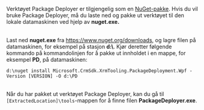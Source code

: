 Verktøyet Package Deployer er tilgjengelig som en [NuGet-pakke](https://go.microsoft.com/fwlink/?linkid=859205). Hvis du vil bruke Package Deployer, må du laste ned og pakke ut verktøyet til den lokale datamaskinen ved hjelp av **nuget.exe.**<br/><br/>

Last ned **nuget.exe** fra <https://www.nuget.org/downloads>, og lagre filen på datamaskinen, for eksempel på stasjon **d:\\**. Kjør deretter følgende kommando på kommandolinjen for å pakke ut innholdet i en mappe, for eksempel **PD**, på datamaskinen:<br/>

`d:\nuget install Microsoft.CrmSdk.XrmTooling.PackageDeployment.Wpf -Version [VERSION] -O d:\PD`<br/><br/>
    
Når du har pakket ut verktøyet Package Deployer, kan du gå til `[ExtractedLocation]\tools`-mappen for å finne filen **PackageDeployer.exe**. 
